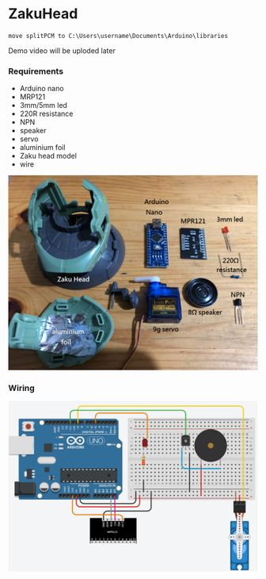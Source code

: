 # ZakuHead

    move splitPCM to C:\Users\username\Documents\Arduino\libraries

Demo video will be uploded later 

### Requirements
* Arduino nano
* MRP121
* 3mm/5mm led
* 220R resistance
* NPN
* speaker
* servo
* aluminium foil
* Zaku head model
* wire

![alt text](https://github.com/pikama/ZakuHead/blob/master/img/Requirements.png)


### Wiring
![alt text](https://github.com/pikama/ZakuHead/blob/master/img/circuit.png)
